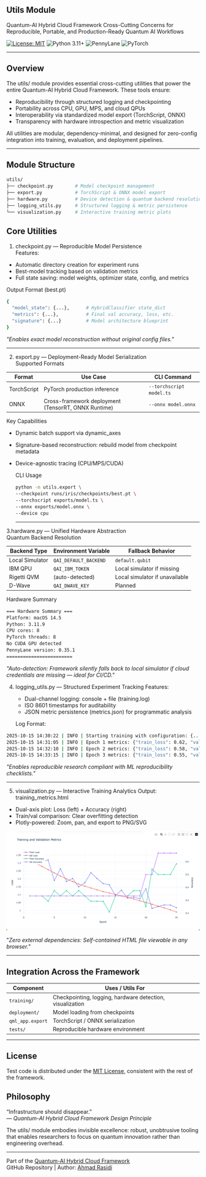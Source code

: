 ## Utils Module

Quantum-AI Hybrid Cloud Framework
Cross-Cutting Concerns for Reproducible, Portable, and Production-Ready Quantum AI Workflows



[![License: MIT](https://img.shields.io/badge/License-MIT-green)](https://opensource.org/licenses/MIT)
![Python 3.11+](https://img.shields.io/badge/Python-3.11+-blue)
![PennyLane](https://img.shields.io/badge/PennyLane-v0.27-orange)
![PyTorch](https://img.shields.io/badge/PyTorch-2.1-red)


---

## Overview

The utils/ module provides essential cross-cutting utilities that power the entire Quantum-AI Hybrid Cloud Framework. These tools ensure:

- Reproducibility through structured logging and checkpointing
- Portability across CPU, GPU, MPS, and cloud QPUs
- Interoperability via standardized model export (TorchScript, ONNX)
- Transparency with hardware introspection and metric visualization

All utilities are modular, dependency-minimal, and designed for zero-config integration into training, evaluation, and deployment pipelines.

---

## Module Structure  
```bash
utils/
├── checkpoint.py        # Model checkpoint management
├── export.py            # TorchScript & ONNX model export
├── hardware.py          # Device detection & quantum backend resolution
├── logging_utils.py     # Structured logging & metric persistence
└── visualization.py     # Interactive training metric plots
```

## Core Utilities
1. checkpoint.py — Reproducible Model Persistence  
   Features:
- Automatic directory creation for experiment runs  
- Best-model tracking based on validation metrics  
- Full state saving: model weights, optimizer state, config, and metrics  

Output Format (best.pt) 
```bash
{
  "model_state": {...},      # HybridClassifier state_dict
  "metrics": {...},          # Final val accuracy, loss, etc.
  "signature": {...}         # Model architecture blueprint
}
```
*"Enables exact model reconstruction without original config files."*

---

2. export.py — Deployment-Ready Model Serialization  
   Supported Formats
   

| Format      | Use Case                                    | CLI Command                |
|------------|--------------------------------------------|---------------------------|
| TorchScript | PyTorch production inference               | `--torchscript model.ts`  |
| ONNX        | Cross-framework deployment (TensorRT, ONNX Runtime) | `--onnx model.onnx`       |

Key Capabilities  

- Dynamic batch support via dynamic_axes  
- Signature-based reconstruction: rebuild model from checkpoint metadata  
- Device-agnostic tracing (CPU/MPS/CUDA)

  
  CLI Usage
  ```bash
  python -m utils.export \
  --checkpoint runs/iris/checkpoints/best.pt \
  --torchscript exports/model.ts \
  --onnx exports/model.onnx \
  --device cpu
  ```

  ---

3.hardware.py — Unified Hardware Abstraction  
   Quantum Backend Resolution  
   

| Backend Type      | Environment Variable       | Fallback Behavior                 |
|------------------|---------------------------|----------------------------------|
| Local Simulator  | `QAI_DEFAULT_BACKEND`     | `default.qubit`                  |
| IBM QPU          | `QAI_IBM_TOKEN`           | Local simulator if missing       |
| Rigetti QVM      | (auto-detected)           | Local simulator if unavailable   |
| D-Wave           | `QAI_DWAVE_KEY`           | Planned                          |


   Hardware Summary  
```bash
=== Hardware Summary ===
Platform: macOS 14.5
Python: 3.11.9
CPU cores: 8
PyTorch threads: 8
No CUDA GPU detected
PennyLane version: 0.35.1
========================
```
*"Auto-detection: Framework silently falls back to local simulator if cloud credentials are missing — ideal for CI/CD."*  

4. logging_utils.py — Structured Experiment Tracking
   Features:
   - Dual-channel logging: console + file (training.log)  
   - ISO 8601 timestamps for auditability  
   - JSON metric persistence (metrics.json) for programmatic analysis

   Log Format:
```bash
2025-10-15 14:30:22 | INFO | Starting training with configuration: {...}
2025-10-15 14:31:05 | INFO | Epoch 1 metrics: {"train_loss": 0.62, "val_accuracy": 0.78}
2025-10-15 14:32:10 | INFO | Epoch 2 metrics: {"train_loss": 0.58, "val_accuracy": 0.81}
2025-10-15 14:33:15 | INFO | Epoch 3 metrics: {"train_loss": 0.55, "val_accuracy": 0.83}
```
*"Enables reproducible research compliant with ML reproducibility checklists."*  

---

5. visualization.py — Interactive Training Analytics
   Output: training_metrics.html  
- Dual-axis plot: Loss (left) + Accuracy (right)  
- Train/val comparison: Clear overfitting detection  
- Plotly-powered: Zoom, pan, and export to PNG/SVG

![Training Metrics Screenshot](docs/assets/training_metrics.png)  

   "*Zero external dependencies: Self-contained HTML file viewable in any browser.*"  

   ---
## Integration Across the Framework  


| Component       | Uses / Utils For                                   |
|-----------------|---------------------------------------------------|
| `training/`     | Checkpointing, logging, hardware detection, visualization |
| `deployment/`   | Model loading from checkpoints                    |
| `qml_app.export`| TorchScript / ONNX serialization                 |
| `tests/`        | Reproducible hardware environment                |


  ---
  ## License  
Test code is distributed under the [MIT License](https://github.com/rasidi3112/Quantum-AI-Hybrid-Cloud-Framework/blob/main/LICENSE), consistent with the rest of the framework.






##  Philosophy

“Infrastructure should disappear.”  
*— Quantum-AI Hybrid Cloud Framework Design Principle*   

 The utils/ module embodies invisible excellence: robust, unobtrusive tooling that enables researchers to focus on quantum innovation rather than engineering overhead.  

 ---



Part of the [Quantum-AI Hybrid Cloud Framework](https://github.com/rasidi3112/Quantum-AI-Hybrid-Cloud-Framework)  
GitHub Repository | Author: [Ahmad Rasidi](https://github.com/rasidi3112)





   
